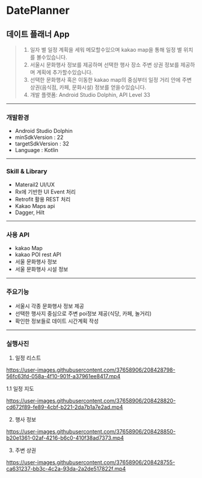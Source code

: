 # DatePlanner
## 데이트 플래너 App  
> 1. 일자 별 일정 계획을 세워 메모할수있으며 kakao map을 통해 일정 별 위치를 볼수있습니다.   
> 2. 서울시 문화행사 정보를 제공하며 선택한 행사 장소 주변 상권 정보를 제공하며 계획에 추가할수있습니다.  
> 3. 선택한 문화행사 혹은 이동한 kakao map의 중심부터 일정 거리 안에 주변상권(음식점, 카페, 문화시설) 정보를 얻을수있습니다.  
> 4. 개발 플랫폼:  Android Studio Dolphin, API Level 33
------------
### 개발환경
+ Android Studio Dolphin  
+ minSdkVersion : 22  
+ targetSdkVersion : 32 
+ Language : Kotlin 
------------
### Skill & Library
+ Materail2 UI/UX 
+ Rx에 기반한 UI Event 처리 
+ Retrofit 활용 REST 처리 
+ Kakao Maps api  
+ Dagger, Hilt  
------------
### 사용 API
+ kakao Map
+ kakao POI rest API
+ 서울 문화행사 정보
+ 서울 문화행사 시설 정보
------------  
### 주요기능
+ 서울시 각종 문화행사 정보 제공
+ 선택한 행사지 중심으로 주변 poi정보 제공(식당, 카페, 놀거리)
+ 확인한 정보들로 데이트 시간계획 작성
------------
### 실행사진
1. 일정 리스트 

https://user-images.githubusercontent.com/37658906/208428798-56fc63fd-058a-4f10-901f-a37961ee8417.mp4 

 1.1 일정 지도  
 
https://user-images.githubusercontent.com/37658906/208428820-cd672f89-fe89-4cbf-b221-2da7b1a7e2ad.mp4 

2. 행사 정보  

https://user-images.githubusercontent.com/37658906/208428850-b20e1361-02af-4216-b6c0-410f38ad7373.mp4 

3. 주변 상권  

https://user-images.githubusercontent.com/37658906/208428755-ca631237-bb3c-4c2a-93da-2a2de517822f.mp4 




